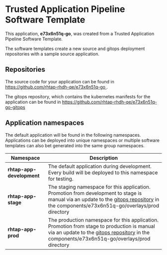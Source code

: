 # Trusted Application Pipeline Software Template

This application, **e73x6n51q-go**, was created from a Trusted Application Pipeline Software Template.

The software templates create a new source and gitops deployment repositories with a sample source application. 

## Repositories

The source code for your application can be found in [https://github.com/rhtap-rhdh-qe/e73x6n51q-go ](https://github.com/rhtap-rhdh-qe/e73x6n51q-go ).
 
The gitops repository, which contains the kubernetes manifests for the application can be found in 
[https://github.com/rhtap-rhdh-qe/e73x6n51q-go-gitops ](https://github.com/rhtap-rhdh-qe/e73x6n51q-go-gitops ) 

## Application namespaces 

The default application will be found in the following namespaces. Applications can be deployed into unique namespaces or multiple software templates can also bet generated into the same group namespaces.  

|  Namespace   |  Description   |  
| -------- | -------- |   
| **rhtap-app-development** | The default application during development. Every build will be deployed to this namespace for testing. | 
| **rhtap-app-stage** | The staging namespace for this application. Promotion from development to stage is manual via an update to the [gitops repository](https://github.com/rhtap-rhdh-qe/e73x6n51q-go-gitops ) in the components/e73x6n51q-go/overlays/prod directory |  
| **rhtap-app-prod** | The production namespace for this application. Promotion from stage to production is manual via an update to the [gitops repository](https://github.com/rhtap-rhdh-qe/e73x6n51q-go-gitops ) in the components/e73x6n51q-go/overlays/prod directory | 